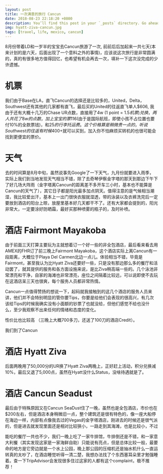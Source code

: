 ```yaml
---
layout: post
title: 一次满意的旅行 Cancun
date: 2018-08-23 22:18:20 +0800
description: You’ll find this post in your `_posts` directory. Go ahead and edit it and re-build the site to see your changes. # Add post description (optional)
img: hyatt-ziva-cancun.jpg
tags: [travel, life, mexico, cancun]
---
```


8月份带着LD和一岁半的宝宝去Cancun旅游了一次, 前前后后加起来一共七天(本来计划的是六天，后面出现了一个意料之外的事情)，应该说这次旅行是非常圆满的，真的有很多地方值得回忆，也希望有机会再去一次，填补一下这次没完成的少许遗憾。

# 机票
我们由于Base在LA，直飞Cancun的选择还是比较多的，United，Delta，Southwest还有其他的几家都有直飞，最后买的United的往返直飞单人$606, 我由于还有大概十几万的Chase UR点数，直接用了4w (1 point = $1.5 机票)兑换，两人共花了8w的点数，加上宝宝的票$116(由于是国际航班，即使小孩不占位置也要付10%的全款票钱)，和$25的行李托运费。这个价格算是稍微贵一点的，听说Southwest的往返有时候$400+就可以买到，加入你不怕麻烦买转机的也很可能会找到更便宜的票价。

# 天气

去的时间算是8月中旬，虽然说事先Google了一下天气，九月份就要进入雨季，实际上我们到当地发现天气相当不错，除了去奇琴伊察金字塔的那天到那边下午下了好几场大阵雨（金字塔离Cancun的距离差不多开车三小时，基本也不能算是Cancun的天气了），其它日子都是阳光最多加点阴天。值得注意的是气候相当潮湿，我比较爱出汗，基本上一出门很快衣服就湿透，带的泳装以及衣裤洗完后一定要放到酒店的阳台上晾，放屋里基本好几天都干不了。还有大家都会提到的，阳光非常大，一定要涂好防晒霜，最好买那种喷雾的瓶子的，及时补喷。

# 酒店 Fairmont Mayakoba
由于前面三天打算主要玩为主就想着订一个好一些的非全包酒店，最后看来看去用AMEX的FHR订了前三晚上Fairmont Mayakoba，这个酒店实际上离Cancun有一段距离，大概位于Playa Del Carmen北边一点儿。体验相当不错，毕竟是Fairmont，甚至我认为比Hyatt Ziva还要好一些，只是没有那边那么多的餐厅和活动罢了，就其提供的服务和各方面设施来说，是比Ziva稍高端一些的。几个泳池非常漂亮和干净，自家的海滩也非常漂亮，座位之间隔着比较远，可以说即使不去玩在这酒店呆三天也很爽，每个服务人员都非常热情。

Cancun一点值得赞扬的想说一下，起码就我接触到的这几个酒店的服务人员来讲，他们并不会特别明显的管你要Tips，你要是给他们会表现的很高兴，有几次该给Tips的时候我确实没有小面额的钞票了也就没给，但他们感觉不给也没什么，至少我观察不出来任何的情绪和态度的变化。

性价比也比较高 （三晚上大概700多刀，还送了100刀的酒店Credit）。

我们到了Cancun

# 酒店 Hyatt Ziva

后面两晚用了50,000分的UR换了Hyatt Ziva两晚上，正好赶上活动，积分兑换减10%，最后又退了5,000点，虽然在Hyatt没什么Status，没啥待遇就是了。

# 酒店 Cancun Seadust

最后由于特殊原因又在Cancun SeaDust住了一晚，虽然也是全包酒店，市价也在$200左右，但是酒店本身稍微旧一点，整个建筑还是很有特色的，像一座大船停在海边一样，内部有点像我去过的Vegas的金字塔酒店，刚进去的时候还是很气派的，但是进去就发现里面还是相对比较狭小，一路走到其海滩，也是比较小，不过

能吃的餐厅一共也不少，我们一晚上吃了一家牛排馆，牛排倒还是不错，和一家意大利餐（其实发现这家是一家海鲜自助）只能说有亮点，但是总体比较一般，最要命的地方是它旁边就是一个水上公园，晚上那公园的压缩机还是抽水机什么一直运转真的太吵了，在酒店睡觉听得一清二楚，我想办法找了个东西塞耳朵里才勉强睡着。查一下TripAdvisor会发现很多住过这家的人都有这个complaint，极不推荐！






